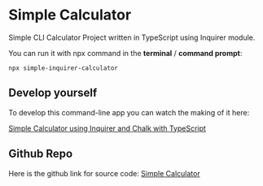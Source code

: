 # Simple Calculator
 Simple CLI Calculator Project written in TypeScript using Inquirer module.

You can run it with npx command in the **terminal** / **command prompt**:

    npx simple-inquirer-calculator

## Develop yourself
To develop this command-line app you can watch the making of it here:

[Simple Calculator using Inquirer and Chalk with TypeScript](https://www.youtube.com/watch?v=FlqGIWK4uJE)

## Github Repo
Here is the github link for source code:
[Simple Calculator](https://github.com/humayune01/Calculator)
